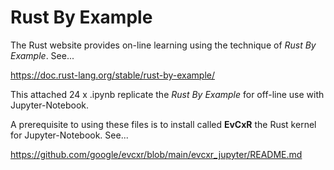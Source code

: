# Rust By Example

The Rust website provides on-line learning using the technique of *Rust By Example*. See...

https://doc.rust-lang.org/stable/rust-by-example/

This attached 24 x .ipynb replicate the *Rust By Example* for off-line use with Jupyter-Notebook.

A prerequisite to using these files is to install called **EvCxR** the Rust kernel for Jupyter-Notebook. See...

https://github.com/google/evcxr/blob/main/evcxr_jupyter/README.md
